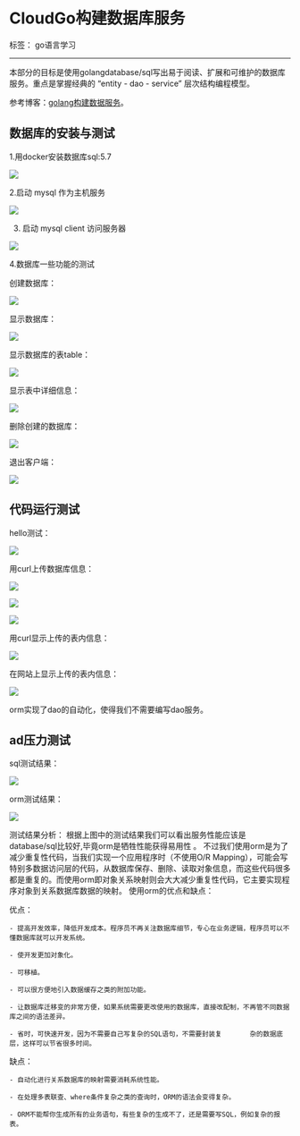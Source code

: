﻿# CloudGo构建数据库服务
标签： go语言学习

---
本部分的目标是使用golangdatabase/sql写出易于阅读、扩展和可维护的数据库服务。重点是掌握经典的 “entity - dao - service” 层次结构编程模型。

参考博客：[golang构建数据服务](http://blog.csdn.net/pmlpml/article/details/78602290)。

## 数据库的安装与测试
1.用docker安装数据库sql:5.7

![](/图片/1.png)

2.启动 mysql 作为主机服务

![](/图片/2.png)

3. 启动 mysql client 访问服务器

![](/图片/3.png)

4.数据库一些功能的测试

创建数据库：

![](/图片/4.1.png)

显示数据库：

![](/图片/4.2.png)

显示数据库的表table：

![](/图片/4.3.png)

显示表中详细信息：

![](/图片/4.4.png)

删除创建的数据库：

![](/图片/4.5.png)

退出客户端：

![](/图片/4.6.png)

## 代码运行测试

hello测试：

![](/图片/5.png)

用curl上传数据库信息：

![](/图片/6.1.png)

![](/图片/6.2.png)

![](/图片/6.3.png)

用curl显示上传的表内信息：

![](/图片/7.png)

在网站上显示上传的表内信息：

![](/图片/8.png)

orm实现了dao的自动化，使得我们不需要编写dao服务。

## ad压力测试

sql测试结果：

![](/图片/sql.png)

orm测试结果：

![](/图片/orm.png)

测试结果分析：
根据上图中的测试结果我们可以看出服务性能应该是database/sql比较好,毕竟orm是牺牲性能获得易用性 。
不过我们使用orm是为了减少重复性代码，当我们实现一个应用程序时（不使用O/R Mapping），可能会写特别多数据访问层的代码，从数据库保存、删除、读取对象信息，而这些代码很多都是重复的。而使用orm即对象关系映射则会大大减少重复性代码，它主要实现程序对象到关系数据库数据的映射。
使用orm的优点和缺点：

优点：

    - 提高开发效率，降低开发成本。程序员不再关注数据库细节，专心在业务逻辑，程序员可以不懂数据库就可以开发系统。
    
    - 使开发更加对象化。
    
    - 可移植。
    
    - 可以很方便地引入数据缓存之类的附加功能。
    
    - 让数据库迁移变的非常方便，如果系统需要更改使用的数据库，直接改配制，不再管不同数据库之间的语法差异。
    
    - 省时，可快速开发，因为不需要自己写复杂的SQL语句，不需要封装复       杂的数据底层，这样可以节省很多时间。
    
缺点：

    - 自动化进行关系数据库的映射需要消耗系统性能。
    
    - 在处理多表联查、where条件复杂之类的查询时，ORM的语法会变得复杂。
    
    - ORM不能帮你生成所有的业务语句，有些复杂的生成不了，还是需要写SQL，例如复杂的报表。




